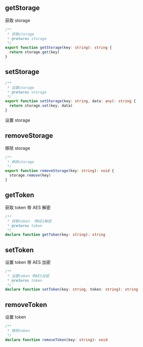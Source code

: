 ## getStorage

获取 storage

```ts
/**
 * 获取storage
 * @returns storage
 */
export function getStorage(key: string): string {
  return storage.get(key)
}
```

## setStorage

```ts
/**
 * 设置storage
 * @returns storage
 */
export function setStorage(key: string, data: any): string {
  return storage.set(key, data)
}
```

设置 storage

## removeStorage

移除 storage

```ts
/**
 * 移除storage
 */
export function removeStorage(key: string): void {
  storage.remove(key)
}
```

## getToken

获取 token 带 AES 解密

```ts
/**
 * 获取token  带AES解密
 * @returns token
 */
declare function getToken(key: string): string
```

## setToken

设置 token 带 AES 加密

```ts
/**
 * 设置token 带AES加密
 * @returns token
 */
declare function setToken(key: string, token: string): string
```

## removeToken

设置 token

```ts
/**
 * 移除token
 */
declare function removeToken(key: string): void
```
